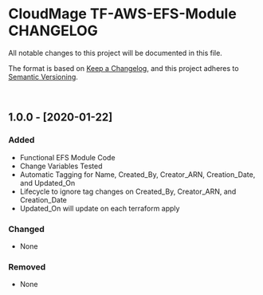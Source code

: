 <!-- VSCode Markdown Exclusions-->
<!-- markdownlint-disable MD024 Multiple Headings with the Same Content-->
# CloudMage TF-AWS-EFS-Module CHANGELOG

All notable changes to this project will be documented in this file.

The format is based on [Keep a Changelog](https://keepachangelog.com/en/1.0.0/),
and this project adheres to [Semantic Versioning](https://semver.org/spec/v2.0.0.html).

<br>

## 1.0.0 - [2020-01-22]

### Added

- Functional EFS Module Code
- Change Variables Tested
- Automatic Tagging for Name, Created_By, Creator_ARN, Creation_Date, and Updated_On
- Lifecycle to ignore tag changes on Created_By, Creator_ARN, and Creation_Date
- Updated_On will update on each terraform apply

### Changed

- None

### Removed

- None
